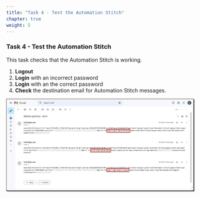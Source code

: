 ```yaml
---
title: "Task 4 - Test the Automation Stitch"
chapter: true
weight: 5
---
```


### Task 4 - Test the Automation Stitch

This task checks that the Automation Stitch is working.

1. **Logout**
1. **Login** with an incorrect password
1. **Login** with an the correct password
1. **Check** the destination email for Automation Stitch messages.

  ![stitchtask4](../images/stitch_task4-01.jpg)
